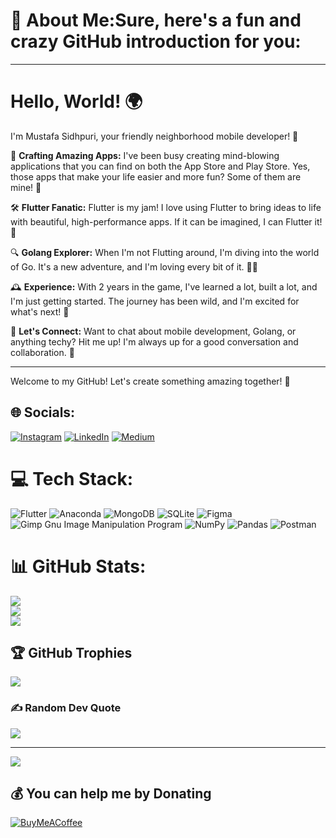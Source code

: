 # 💫 About Me:Sure, here's a fun and crazy GitHub introduction for you:

---

# Hello, World! 🌍

I'm Mustafa Sidhpuri, your friendly neighborhood mobile developer! 🚀

🌟 **Crafting Amazing Apps:** I've been busy creating mind-blowing applications that you can find on both the App Store and Play Store. Yes, those apps that make your life easier and more fun? Some of them are mine! 🎉

🛠 **Flutter Fanatic:** Flutter is my jam! I love using Flutter to bring ideas to life with beautiful, high-performance apps. If it can be imagined, I can Flutter it! 💙

🔍 **Golang Explorer:** When I'm not Flutting around, I'm diving into the world of Go. It's a new adventure, and I'm loving every bit of it. 🏄‍♂️

🕰 **Experience:** With 2 years in the game, I've learned a lot, built a lot, and I'm just getting started. The journey has been wild, and I'm excited for what's next! 🚀

💬 **Let's Connect:** Want to chat about mobile development, Golang, or anything techy? Hit me up! I'm always up for a good conversation and collaboration. 🤝

---

Welcome to my GitHub! Let's create something amazing together! 🚀


## 🌐 Socials:
[![Instagram](https://img.shields.io/badge/Instagram-%23E4405F.svg?logo=Instagram&logoColor=white)](https://instagram.com/_mustafa_sid) [![LinkedIn](https://img.shields.io/badge/LinkedIn-%230077B5.svg?logo=linkedin&logoColor=white)](https://linkedin.com/in/mustafa13) [![Medium](https://img.shields.io/badge/Medium-12100E?logo=medium&logoColor=white)](https://medium.com/@mustafa-s) 

# 💻 Tech Stack:
![Flutter](https://img.shields.io/badge/Flutter-%2302569B.svg?style=for-the-badge&logo=Flutter&logoColor=white) ![Anaconda](https://img.shields.io/badge/Anaconda-%2344A833.svg?style=for-the-badge&logo=anaconda&logoColor=white) ![MongoDB](https://img.shields.io/badge/MongoDB-%234ea94b.svg?style=for-the-badge&logo=mongodb&logoColor=white) ![SQLite](https://img.shields.io/badge/sqlite-%2307405e.svg?style=for-the-badge&logo=sqlite&logoColor=white) 	![Figma](https://img.shields.io/badge/figma-%23F24E1E.svg?style=for-the-badge&logo=figma&logoColor=white) ![Gimp Gnu Image Manipulation Program](https://img.shields.io/badge/Gimp-657D8B?style=for-the-badge&logo=gimp&logoColor=FFFFFF) ![NumPy](https://img.shields.io/badge/numpy-%23013243.svg?style=for-the-badge&logo=numpy&logoColor=white) ![Pandas](https://img.shields.io/badge/pandas-%23150458.svg?style=for-the-badge&logo=pandas&logoColor=white) ![Postman](https://img.shields.io/badge/Postman-FF6C37?style=for-the-badge&logo=postman&logoColor=white)
# 📊 GitHub Stats:
![](https://github-readme-stats.vercel.app/api?username=mustisid13&theme=dark&hide_border=false&include_all_commits=true&count_private=false)<br/>
![](https://github-readme-streak-stats.herokuapp.com/?user=mustisid13&theme=dark&hide_border=false)<br/>
![](https://github-readme-stats.vercel.app/api/top-langs/?username=mustisid13&theme=dark&hide_border=false&include_all_commits=true&count_private=false&layout=compact)

## 🏆 GitHub Trophies
![](https://github-profile-trophy.vercel.app/?username=mustisid13&theme=chalk&no-frame=false&no-bg=false&margin-w=4)

### ✍️ Random Dev Quote
![](https://quotes-github-readme.vercel.app/api?type=horizontal&theme=radical)

---
[![](https://visitcount.itsvg.in/api?id=mustisid13&icon=6&color=11)](https://visitcount.itsvg.in)

  ## 💰 You can help me by Donating
  [![BuyMeACoffee](https://img.shields.io/badge/Buy%20Me%20a%20Coffee-ffdd00?style=for-the-badge&logo=buy-me-a-coffee&logoColor=black)](https://buymeacoffee.com/mustisid13) 

  
<!-- Proudly created with GPRM ( https://gprm.itsvg.in ) -->
